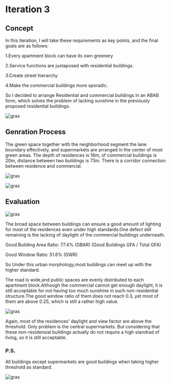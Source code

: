 # Iteration 3

## Concept
In this iteration, I will take these requirements as key points, and the final goals are as follows:

1.Every apartment block can have its own greenery

2.Service functions are juxtaposed with residential buildings.

3.Create street hierarchy

4.Make the commercial buildings more sporadic.

So I decided to arrange Residential and commercial buildings in an ABAB form, which solves the problem of lacking sunshine in the previously proposed residential buildings. 

![gras](imgs/I3P1.jpg)

## Genration Process
The green space together with the neighborhood segment the lane boundary effectively, and supermarkets are arranged in the center of most green areas. The depth of residences is 16m, of commercial buildings is 20m, distance between two buildings is 73m. There is a corridor connection between residence and commercial.

![gras](imgs/I3P2.jpg)

![gras](imgs/I3P6.png)

## Evaluation

![gras](imgs/I3P3.jpg)

The broad space between buildings can ensure a good amount of lighting for most of the residences even under high standards.One defect still remaining is the lacking of daylight of the commercial buildings underneath.

Good Building Area Ratio: 77.4% (GBAR)  (Good Buildings GFA / Total GFA)

Good Window Ratio: 51.6% (GWR)

So Under this urban morphology,most buildings can meet up with the higher standard. 

The road is wide,and public spaces are evenly distributed to each apartment block.Although the commercial cannot get enough daylight, it is still acceptable for not having too much sunshine in such non-residential structure.The good window ratio of them does not reach 0.3, yet most of them are above 0.25, which is still a rather high value.

![gras](imgs/I3P4.png)

Again, most of the residences' daylight and view factor are above the threshold. Only problem is the central supermarkets. But considering that these non-residensial buildings actually do not require a high standrad of living, so it is still acceptable.


### P.S.

All buildings except supermarkets are good buildings when taking higher threshold as standard.

![gras](imgs/I3P7.jpg)
